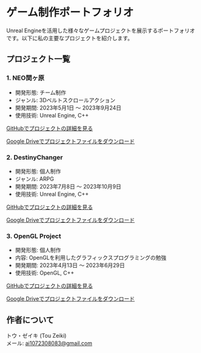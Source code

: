 # ゲーム制作ポートフォリオ

Unreal Engineを活用した様々なゲームプロジェクトを展示するポートフォリオです。以下に私の主要なプロジェクトを紹介します。

## プロジェクト一覧

### 1. NEO関ヶ原

- 開発形態: チーム制作
- ジャンル: 3Dベルトスクロールアクション
- 開発期間: 2023年5月1日 ～ 2023年9月24日
- 使用技術: Unreal Engine, C++

[GitHubでプロジェクトの詳細を見る](https://github.com)

[Google Driveでプロジェクトファイルをダウンロード](https://drive.google.com)

### 2. DestinyChanger

- 開発形態: 個人制作
- ジャンル: ARPG
- 開発期間: 2023年7月8日 ～ 2023年10月9日
- 使用技術: Unreal Engine, C++

[GitHubでプロジェクトの詳細を見る](https://github.com/yu-zuki/DestinyChanger)

[Google Driveでプロジェクトファイルをダウンロード](https://drive.google.com)

### 3. OpenGL Project

- 開発形態: 個人制作
- 内容: OpenGLを利用したグラフィックスプログラミングの勉強
- 開発期間: 2023年4月13日 ～ 2023年6月29日
- 使用技術: OpenGL, C++

[GitHubでプロジェクトの詳細を見る](https://github.com/yu-zuki/OpenGLProject)

[Google Driveでプロジェクトファイルをダウンロード](https://drive.google.com)

## 作者について

トウ・ゼイキ (Tou Zeiki)   
メール: ai1072308083@gmail.com
